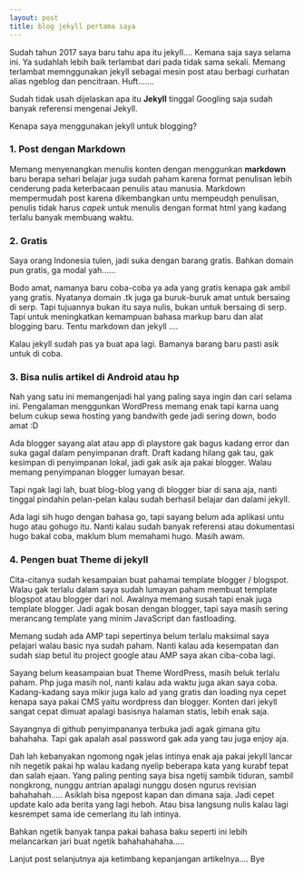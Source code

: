 ```yaml
---
layout: post
title: blog jekyll pertama saya
---
```


Sudah tahun 2017 saya baru tahu apa itu jekyll.... Kemana saja saya selama ini. Ya sudahlah lebih baik terlambat dari pada tidak sama sekali. Memang terlambat memnggunakan jekyll sebagai mesin post atau berbagi curhatan alias ngeblog dan pencitraan. Huft.......

Sudah tidak usah dijelaskan apa itu **Jekyll** tinggal Googling saja sudah banyak referensi mengenai Jekyll. 

Kenapa saya menggunakan jekyll untuk blogging?


### 1. Post dengan Markdown ###

Memang menyenangkan menulis konten dengan menggunkan **markdown** baru berapa sehari belajar juga sudah paham karena format penulisan lebih cenderung pada keterbacaan penulis atau manusia. Markdown mempermudah post karena dikembangkan untu mempeudqh penulisan, penulis tidak harus _capek_ untuk menulis dengan format html yang kadang terlalu banyak membuang waktu. 


### 2. Gratis ###

Saya orang Indonesia tulen, jadi suka dengan barang gratis. Bahkan domain pun gratis, ga modal yah......

Bodo amat, namanya baru coba-coba ya ada yang gratis kenapa gak ambil yang gratis. Nyatanya domain .tk juga ga buruk-buruk amat untuk bersaing di serp. Tapi tujuannya bukan itu saya nulis, bukan untuk bersaing di serp. Tapi untuk meningkatkan kemampuan bahasa markup baru dan alat blogging baru. Tentu markdown dan jekyll ....

Kalau jekyll sudah pas ya buat apa lagi. Bamanya barang baru pasti asik untuk di coba.

### 3. Bisa nulis artikel di Android atau hp ###

Nah yang satu ini memangenjadi hal yang paling saya ingin dan cari selama ini. Pengalaman menggunkan WordPress memang enak tapi karna uang belum cukup sewa hosting yang bandwith gede jadi sering down, bodo amat :D

Ada blogger sayang alat atau app di playstore gak bagus kadang error dan suka gagal dalam penyimpanan draft. Draft kadang hilang gak tau, gak kesimpan di penyimpanan lokal, jadi gak asik aja pakai blogger. Walau memang penyimpanan blogger lumayan besar.

Tapi ngak lagi lah, buat blog-blog yang di blogger biar di sana aja, nanti tinggal pindahin pelan-pelan kalau sudah berhasil belajar dan dalami jekyll.

Ada lagi sih hugo dengan bahasa go, tapi sayang belum ada aplikasi untu hugo atau gohugo itu. Nanti kalau sudah banyak referensi atau dokumentasi hugo bakal coba, maklum blum memahami hugo. Masih awam.


### 4. Pengen buat Theme di jekyll ###

Cita-citanya sudah kesampaian buat pahamai template blogger / blogspot. Walau gak terlalu dalam saya sudah lumayan paham membuat template blogspot atau blogger dari nol. Awalnya memang susah tapi enak juga template blogger. Jadi agak bosan dengan blogger, tapi saya masih sering merancang template yang minim JavaScript dan fastloading. 

Memang sudah ada AMP tapi sepertinya belum terlalu maksimal saya pelajari walau basic nya sudah paham. Nanti kalau ada kesempatan dan sudah siap betul itu project google atau AMP saya akan ciba-coba lagi.

Sayang belum keasampaian buat Theme WordPress, masih beluk terlalu paham. Php juga masih nol, nanti kalau ada waktu juga akan saya coba. Kadang-kadang saya mikir juga kalo ad yang gratis dan loading nya cepet kenapa saya pakai CMS yaitu wordpress dan blogger. Konten dari jekyll sangat cepat dimuat apalagi basisnya halaman statis, lebih enak saja.

Sayangnya di github penyimpananya terbuka jadi agak gimana gitu bahahaha. Tapi gak apalah asal password gak ada yang tau juga enjoy aja. 

Dah lah kebanyakan ngomong ngak jelas intinya enak aja pakai jekyll lancar nih negetik pakai hp walau kadang nyelip beberapa kata yang kurabf tepat dan salah ejaan. Yang paling penting saya bisa ngetij sambik tiduran, sambil nongkrong​, nunggu antrian apalagi nunggu dosen ngurus revisian bahahahah..... Asiklah bisa ngepost kapan dan dimana saja. Jadi cepet update kalo ada berita yang lagi heboh. Atau bisa langsung nulis kalau lagi kesrempet sama ide cemerlang itu lah intinya. 

Bahkan ngetik banyak tanpa pakai bahasa baku seperti ini lebih melancarkan jari buat ngetik bahahahahaha.....

Lanjut post selanjutnya aja ketimbang kepanjangan artikelnya.... Bye 

